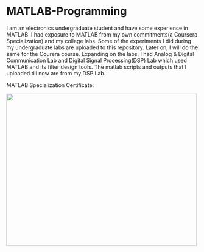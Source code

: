 # MATLAB-Programming

I am an electronics undergraduate student and have some experience in MATLAB. I had exposure to MATLAB from my own commitments(a Coursera Specialization) and my college labs. Some of the experiments I did during my undergraduate labs are uploaded to this repository. Later on, I will do the same for the Courera course. Expanding on the labs, I had Analog \& Digital Communication Lab and Digital Signal Processing(DSP) Lab which used MATLAB and its filter design tools. The matlab scripts and outputs that I uploaded till now are from my DSP Lab. 

MATLAB Specialization Certificate:

<img src="https://github.com/user-attachments/assets/fe9d3d9a-0efd-4380-903d-01e53b941a2e" width="500" height="400">
